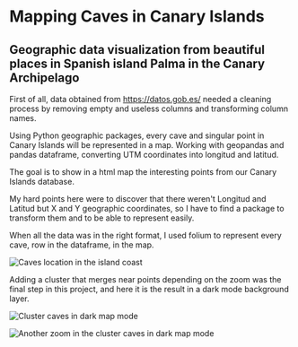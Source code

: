 # Mapping Caves in Canary Islands

## Geographic data visualization from beautiful places in Spanish island Palma in the Canary Archipelago

First of all, data obtained from https://datos.gob.es/ needed a cleaning process by removing empty and useless columns and transforming column names.

Using Python geographic packages, every cave and singular point in Canary Islands will be represented in a map. Working with geopandas and pandas dataframe, converting UTM coordinates into longitud and latitud.

The goal is to show in a html map the interesting points from our Canary Islands database.

My hard points here were to discover that there weren't Longitud and Latitud but X and Y geographic coordinates, so I have to find a package to transform them and to be able to represent easily.

When all the data was in the right format, I used folium to represent every cave, row in the dataframe, in the map.

![Caves location in the island coast](island3.png)

Adding a cluster that merges near points depending on the zoom was the final step in this project, and here it is the result in a dark mode background layer.

![Cluster caves in dark map mode](island1.png)

![Another zoom in the cluster caves in dark map mode](island2.png)
